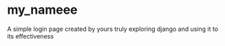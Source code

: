 # my_nameee

A simple login page created by yours truly exploring django and using it to its effectiveness
